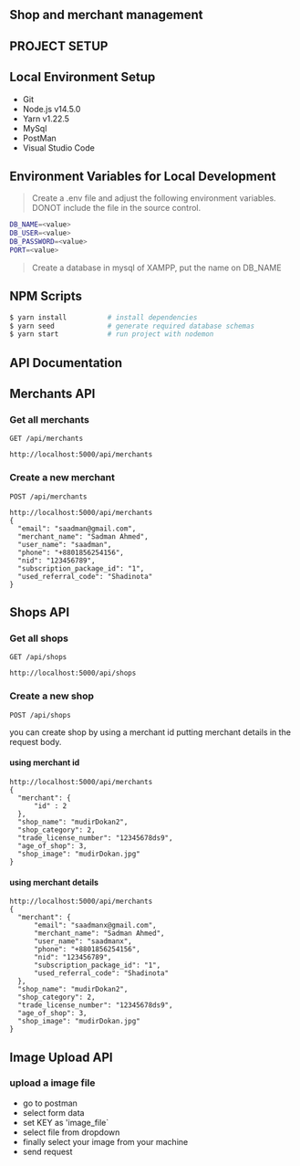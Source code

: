 ## Shop and merchant management 

## PROJECT SETUP

## Local Environment Setup
- Git
- Node.js v14.5.0
- Yarn v1.22.5
- MySql
- PostMan
- Visual Studio Code

## Environment Variables for Local Development

> Create a .env file and adjust the following environment variables. DONOT include the file in the source control.

```bash
DB_NAME=<value>
DB_USER=<value>
DB_PASSWORD=<value>
PORT=<value>
```

> Create a database in mysql of XAMPP, put the name on DB_NAME
> 
## NPM Scripts

```bash
$ yarn install          # install dependencies
$ yarn seed             # generate required database schemas
$ yarn start            # run project with nodemon
```

## API Documentation

## Merchants API

### Get all merchants

`GET /api/merchants`

    http://localhost:5000/api/merchants


### Create a new merchant

`POST /api/merchants`

    http://localhost:5000/api/merchants
    {
      "email": "saadman@gmail.com",
      "merchant_name": "Sadman Ahmed",
      "user_name": "saadman",
      "phone": "+8801856254156",
      "nid": "123456789",
      "subscription_package_id": "1",
      "used_referral_code": "Shadinota"
    }

## Shops API

### Get all shops

`GET /api/shops`

    http://localhost:5000/api/shops


### Create a new shop

`POST /api/shops`

you can create shop by using a merchant id putting merchant details in the request body.
  
  #### using merchant id
    http://localhost:5000/api/merchants
    {
      "merchant": {
          "id" : 2
      },
      "shop_name": "mudirDokan2",
      "shop_category": 2,
      "trade_license_number": "12345678ds9",
      "age_of_shop": 3,
      "shop_image": "mudirDokan.jpg"
    }
  #### using merchant details
    http://localhost:5000/api/merchants
    {
      "merchant": {
          "email": "saadmanx@gmail.com",
          "merchant_name": "Sadman Ahmed",
          "user_name": "saadmanx",
          "phone": "+8801856254156",
          "nid": "123456789",
          "subscription_package_id": "1",
          "used_referral_code": "Shadinota"
      },
      "shop_name": "mudirDokan2",
      "shop_category": 2,
      "trade_license_number": "12345678ds9",
      "age_of_shop": 3,
      "shop_image": "mudirDokan.jpg"
    }

## Image Upload API

### upload a image file
- go to postman
- select form data
- set KEY as 'image_file`
- select file from dropdown
- finally select your image from your machine
- send request
